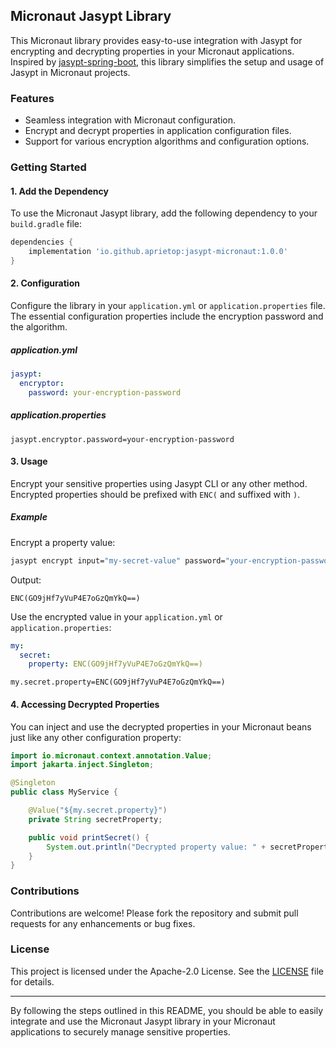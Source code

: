 
## Micronaut Jasypt Library

This Micronaut library provides easy-to-use integration with Jasypt for encrypting and decrypting properties in your Micronaut applications. Inspired by [jasypt-spring-boot](https://github.com/ulisesbocchio/jasypt-spring-boot), this library simplifies the setup and usage of Jasypt in Micronaut projects.

### Features

- Seamless integration with Micronaut configuration.
- Encrypt and decrypt properties in application configuration files.
- Support for various encryption algorithms and configuration options.

### Getting Started

#### 1. Add the Dependency

To use the Micronaut Jasypt library, add the following dependency to your `build.gradle` file:

```groovy
dependencies {
    implementation 'io.github.aprietop:jasypt-micronaut:1.0.0'
}
```

#### 2. Configuration

Configure the library in your `application.yml` or `application.properties` file. The essential configuration properties include the encryption password and the algorithm.

##### application.yml

```yaml
jasypt:
  encryptor:
    password: your-encryption-password
```

##### application.properties

```properties
jasypt.encryptor.password=your-encryption-password
```

#### 3. Usage

Encrypt your sensitive properties using Jasypt CLI or any other method. Encrypted properties should be prefixed with `ENC(` and suffixed with `)`.

##### Example

Encrypt a property value:

```sh
jasypt encrypt input="my-secret-value" password="your-encryption-password"
```

Output:

```
ENC(GO9jHf7yVuP4E7oGzQmYkQ==)
```

Use the encrypted value in your `application.yml` or `application.properties`:

```yaml
my:
  secret:
    property: ENC(GO9jHf7yVuP4E7oGzQmYkQ==)
```

```properties
my.secret.property=ENC(GO9jHf7yVuP4E7oGzQmYkQ==)
```

#### 4. Accessing Decrypted Properties

You can inject and use the decrypted properties in your Micronaut beans just like any other configuration property:

```java
import io.micronaut.context.annotation.Value;
import jakarta.inject.Singleton;

@Singleton
public class MyService {

    @Value("${my.secret.property}")
    private String secretProperty;

    public void printSecret() {
        System.out.println("Decrypted property value: " + secretProperty);
    }
}
```

### Contributions

Contributions are welcome! Please fork the repository and submit pull requests for any enhancements or bug fixes.

### License

This project is licensed under the Apache-2.0 License. See the [LICENSE](LICENSE) file for details.

---

By following the steps outlined in this README, you should be able to easily integrate and use the Micronaut Jasypt library in your Micronaut applications to securely manage sensitive properties.
